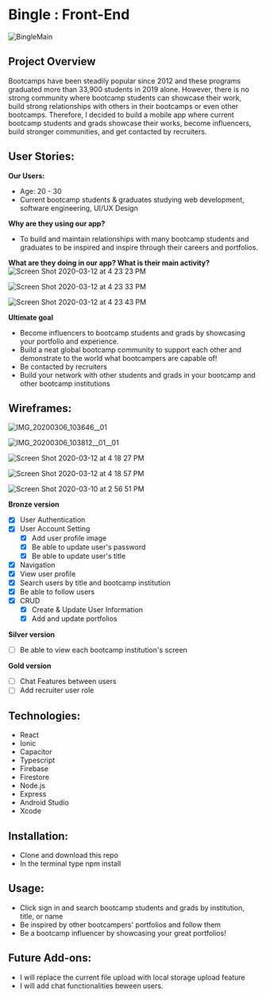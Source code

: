 # Bingle : Front-End

![BingleMain](https://user-images.githubusercontent.com/56938630/76613670-ce4d2880-64db-11ea-922f-57ec02c91828.png)




## Project Overview

Bootcamps have been steadily popular since 2012 and these programs graduated more than 33,900 students in 2019 alone. However, there is no strong community where bootcamp students can showcase their work, build strong relationships with others in their bootcamps or even other bootcamps. Therefore, I decided to build a mobile app where current bootcamp students and grads showcase their works, become influencers, build stronger communities, and get contacted by recruiters.

## User Stories:

**Our Users:**

- Age: 20 - 30
- Current bootcamp students & graduates studying web development, software engineering, UI/UX Design

**Why are they using our app?**

- To build and maintain relationships with many bootcamp students and graduates to be inspired and inspire through their careers and portfolios.


**What are they doing in our app? What is their main activity?**
![Screen Shot 2020-03-12 at 4 23 23 PM](https://user-images.githubusercontent.com/56938630/76613129-c640b900-64da-11ea-9371-5f766e289d33.png)

![Screen Shot 2020-03-12 at 4 23 33 PM](https://user-images.githubusercontent.com/56938630/76613146-ce005d80-64da-11ea-987a-0677da7a896f.png)

![Screen Shot 2020-03-12 at 4 23 43 PM](https://user-images.githubusercontent.com/56938630/76613156-d0fb4e00-64da-11ea-8a60-c06a16fedbfe.png)



**Ultimate goal**

- Become influencers to bootcamp students and grads by showcasing your portfolio and experience.
- Build a neat global bootcamp community to support each other and demonstrate to the world what bootcampers are capable of!
- Be contacted by recruiters
- Build your network with other students and grads in your bootcamp and other bootcamp institutions

## Wireframes:

![IMG_20200306_103646__01](https://user-images.githubusercontent.com/56938630/76112516-39a47100-5f97-11ea-93bf-f5faa973355c.jpg)

![IMG_20200306_103812__01__01](https://user-images.githubusercontent.com/56938630/76112578-4e810480-5f97-11ea-9414-8e0cfe1a6019.jpg)

![Screen Shot 2020-03-12 at 4 18 27 PM](https://user-images.githubusercontent.com/56938630/76613213-f25c3a00-64da-11ea-856b-9b9ce55e3dd3.png)

![Screen Shot 2020-03-12 at 4 18 57 PM](https://user-images.githubusercontent.com/56938630/76613199-ebcdc280-64da-11ea-9f13-467086c9a6ff.png)

![Screen Shot 2020-03-10 at 2 56 51 PM](https://user-images.githubusercontent.com/56938630/76613193-e8d2d200-64da-11ea-9e6b-191625732adf.png)


**Bronze version**

- [x] User Authentication
- [x] User Account Setting
  - [x] Add user profile image
  - [x] Be able to update user's password
  - [x] Be able to update user's title
- [x] Navigation
- [x] View user profile
- [x] Search users by title and bootcamp institution
- [x] Be able to follow users
- [x] CRUD
  - [x] Create & Update User Information
  - [x] Add and update portfolios

**Silver version**

- [ ] Be able to view each bootcamp institution's screen

**Gold version**

- [ ] Chat Features between users
- [ ] Add recruiter user role

## Technologies:

- React
- Ionic
- Capacitor
- Typescript
- Firebase
- Firestore
- Node.js
- Express
- Android Studio
- Xcode

## Installation:

- Clone and download this repo
- In the terminal type npm install

## Usage:

- Click sign in and search bootcamp students and grads by institution, title, or name
- Be inspired by other bootcampers' portfolios and follow them
- Be a bootcamp influencer by showcasing your great portfolios!


## Future Add-ons:

- I will replace the current file upload with local storage upload feature
- I will add chat functionalities beween users.


